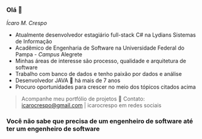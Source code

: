 ### Olá 👋
_Ícaro M. Crespo_

- Atualmente desenvolvedor estagiário full-stack C# na Lydians Sistemas de Informação
- Acadêmico de Engenharia de Software na Universidade Federal do Pampa - _Campus_ Alegrete
- Minhas áreas de interesse são processo, qualidade e arquitetura de software
- Trabalho com banco de dados e tenho paixão por dados e análise
- Desenvolvedor JAVA 🖤 há mais de 7 anos
- Procuro oportunidades para crescer no meio dos tópicos citados acima

> Acompanhe meu portfólio de projetos 💬
> Contato: icarocrespo@gmail.com | icarocrespo em redes sociais

### Você não sabe que precisa de um engenheiro de software até ter um engenheiro de software

<!--
**icarocrespo/icarocrespo** is a ✨ _special_ ✨ repository because its `README.md` (this file) appears on your GitHub profile.

Here are some ideas to get you started:

- 🔭 I’m currently working on ...
- 🌱 I’m currently learning ...
- 👯 I’m looking to collaborate on ...
- 🤔 I’m looking for help with ...
- 💬 Ask me about ...
- 📫 How to reach me: ...
- 😄 Pronouns: ...
- ⚡ Fun fact: ...
-->
